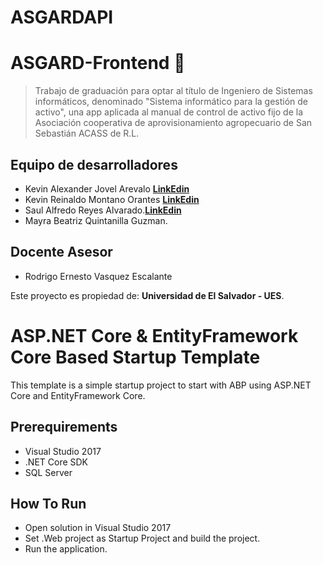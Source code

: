 # ASGARDAPI
# ASGARD-Frontend 💚

> Trabajo de graduación para optar al título de Ingeniero de Sistemas informáticos, denominado "Sistema informático para la gestión de activo", una app aplicada al manual de control de activo fijo de la Asociación cooperativa de aprovisionamiento agropecuario de San Sebastián ACASS de R.L.


## Equipo de desarrolladores
* Kevin Alexander Jovel Arevalo [**LinkEdin**](https://www.linkedin.com/in/kevin-jovel/ "ver LinkedIn")
* Kevin Reinaldo Montano Orantes [**LinkEdin**](https://www.linkedin.com/in/kevin-reinaldo-montano-orantes-6a14571a5/ "ver LinkedIn")
* Saul Alfredo Reyes Alvarado.[**LinkEdin**](https://www.linkedin.com/in/sa%C3%BAl-reyes-4757021a5/ "ver LinkedIn")
* Mayra Beatriz Quintanilla Guzman.

## Docente Asesor
* Rodrigo Ernesto Vasquez Escalante

Este proyecto es propiedad de: **Universidad de El Salvador - UES**. 

# ASP.NET Core & EntityFramework Core Based Startup Template

This template is a simple startup project to start with ABP
using ASP.NET Core and EntityFramework Core.

## Prerequirements

* Visual Studio 2017
* .NET Core SDK
* SQL Server

## How To Run

* Open solution in Visual Studio 2017
* Set .Web project as Startup Project and build the project.
* Run the application.
